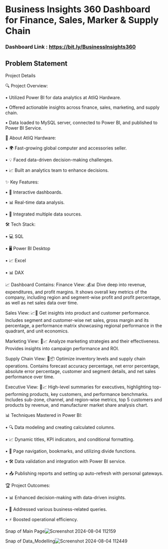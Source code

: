 # Business Insights 360 Dashboard for Finance, Sales, Marker & Supply Chain

### Dashboard Link : https://bit.ly/BusinessInsights360

## Problem Statement

Project Details

🔍 Project Overview:

• Utilized Power BI for data analytics at AtliQ Hardware.

• Offered actionable insights across finance, sales, marketing, and supply chain.

• Data loaded to MySQL server, connected to Power BI, and published to Power BI Service.

🏢 About AtliQ Hardware:

• 🌍 Fast-growing global computer and accessories seller.

• 💡 Faced data-driven decision-making challenges.

• 📈 Built an analytics team to enhance decisions.

✨ Key Features:

• 🌟 Interactive dashboards.

• 📊 Real-time data analysis.

• 🔗 Integrated multiple data sources.


🛠 Tech Stack:

• 💻 SQL

• 🖥️ Power BI Desktop

• 📈 Excel

• 📊 DAX

📈 Dashboard Contains:
Finance View: 💰📊
Dive deep into revenue, expenditures, and profit margins. It shows overall key metrics of the company, including region and segment-wise profit and profit percentage, as well as net sales data over time.

Sales View: 📈🛒
Get insights into product and customer performance. Includes segment and customer-wise net sales, gross margin and its percentage, a performance matrix showcasing regional performance in the quadrant, and unit economics.

Marketing View: 📣📈
Analyze marketing strategies and their effectiveness. Provides insights into campaign performance and ROI.

Supply Chain View: 🚚📦
Optimize inventory levels and supply chain operations. Contains forecast accuracy percentage, net error percentage, absolute error percentage, customer and segment details, and net sales performance over time.

Executive View: 🏢📈
High-level summaries for executives, highlighting top-performing products, key customers, and performance benchmarks. Includes sub-zone, channel, and region-wise metrics, top 5 customers and products by revenue, and manufacturer market share analysis chart.

📊 Techniques Mastered in Power BI:

• 🔍 Data modeling and creating calculated columns.

• 📈 Dynamic titles, KPI indicators, and conditional formatting.

• 📌 Page navigation, bookmarks, and utilizing divide functions.

• 🛠 Data validation and integration with Power BI service.

• 📤 Publishing reports and setting up auto-refresh with personal gateways.

🏆 Project Outcomes:

• 📊 Enhanced decision-making with data-driven insights.

• 💬 Addressed various business-related queries.

• ⚡ Boosted operational efficiency.


Snap of Main Page![Screenshot 2024-08-04 112159](https://github.com/user-attachments/assets/37da84b9-8cf6-43ea-807d-0da7d0c979f5)



Snap of Data_Modelling![Screenshot 2024-08-04 112449](https://github.com/user-attachments/assets/b7e5a8d1-3db7-4b66-a4f5-9d59039053bd)

    
